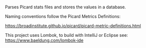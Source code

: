 
Parses Picard stats files and stores the values in a database.

Naming conventions follow the Picard Metrics Definitions:

https://broadinstitute.github.io/picard/picard-metric-definitions.html


This project uses Lombok, to build with IntelliJ or Eclipse see:
https://www.baeldung.com/lombok-ide